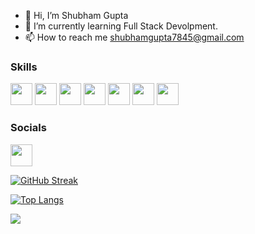- 👋 Hi, I’m Shubham Gupta
- 🌱 I’m currently learning Full Stack Devolpment.
- 📫 How to reach me shubhamgupta7845@gmail.com

### Skills
<img src="https://raw.githubusercontent.com/danielcranney/readme-generator/main/public/icons/skills/javascript-colored.svg" width="35px" height="35px"></image>
<img src="https://raw.githubusercontent.com/danielcranney/readme-generator/main/public/icons/skills/html5-colored.svg" width="35px" height="35px"></image>
<img src="https://raw.githubusercontent.com/danielcranney/readme-generator/main/public/icons/skills/react-colored.svg" width="35px" height="35px"></image>
<img src="https://raw.githubusercontent.com/danielcranney/readme-generator/main/public/icons/skills/css3-colored.svg" width="35px" height="35px"></image>
<img src="https://raw.githubusercontent.com/danielcranney/readme-generator/main/public/icons/skills/bootstrap-colored.svg" width="35px" height="35px"></image>
<img src="https://raw.githubusercontent.com/danielcranney/readme-generator/main/public/icons/skills/nodejs-colored.svg" width="35px" height="35px"></image>
<img src="https://raw.githubusercontent.com/danielcranney/readme-generator/main/public/icons/skills/mysql-colored.svg" width="35px" height="35px"></image>

### Socials
<a href="linkedin.com/in/shubham-gupta-494a54248"><img src="https://raw.githubusercontent.com/danielcranney/readme-generator/main/public/icons/socials/linkedin.svg" width="35px" height="35px"></a></image>

<!-- ### :fire: My Stats :
<img height="180em" src="https://github-readme-stats.vercel.app/api?username=Dev-shubhamgupta&theme=dark&background=000000&show_icons=true&hide_border=true&&count_private=true&include_all_commits=true" /> -->

[![GitHub Streak](http://github-readme-streak-stats.herokuapp.com?user=Shubhamgupta2103&theme=dark&background=000000)](https://git.io/streak-stats)

[![Top Langs](https://github-readme-stats.vercel.app/api/top-langs/?username=shubhamgupta2103&layout=compact&theme=vision-friendly-dark)](https://github.com/anuraghazra/github-readme-stats)

![](https://img.shields.io/badge/TRUST_ON_YOUR_ABILITY-informational?style=flat&logo=<LOGO_NAME>&logoColor=white&color=2bbc8a)
